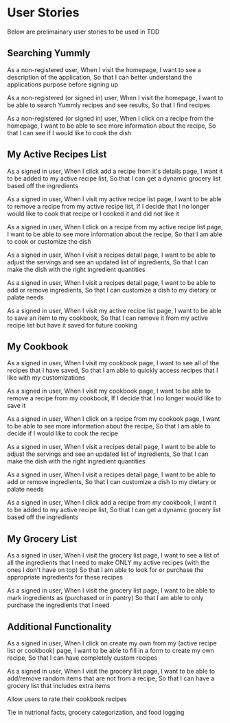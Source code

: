 # User Stories
Below are prelimainary user stories to be used in TDD

## Searching Yummly
As a non-registered user,
When I visit the homepage,
I want to see a description of the application,
So that I can better understand the applications purpose before signing up

As a non-registered (or signed in) user,
When I visit the homepage,
I want to be able to search Yummly recipes and see results,
So that I find recipes

As a non-registered (or signed in) user,
When I click on a recipe from the homepage,
I want to be able to see more information about the recipe,
So that I can see if I would like to cook the dish

## My Active Recipes List
As a signed in user,
When I click add a recipe from it's details page,
I want it to be added to my active recipe list,
So that I can get a dynamic grocery list based off the ingredients

As a signed in user,
When I visit my active recipe list page,
I want to be able to remove a recipe from my active recipe list,
If I decide that I no longer would like to cook that recipe or I cooked it and did not like it

As a signed in user,
When I click on a recipe from my active recipe list page,
I want to be able to see more information about the recipe,
So that I am able to cook or customize the dish

As a signed in user,
When I visit a recipes detail page,
I want to be able to adjust the servings and see an updated list of ingredients,
So that I can make the dish with the right ingredient quantities

As a signed in user,
When I visit a recipes detail page,
I want to be able to add or remove ingredients,
So that I can customize a dish to my dietary or palate needs

As a signed in user,
When I visit my active recipe list page,
I want to be able to save an item to my cookbook,
So that I can remove it from my active recipe list but have it saved for future cooking

## My Cookbook
As a signed in user,
When I visit my cookbook page,
I want to see all of the recipes that I have saved,
So that I am able to quickly access recipes that I like with my customizations

As a signed in user,
When I visit my cookbook page,
I want to be able to remove a recipe from my cookbook,
If I decide that I no longer would like to save it

As a signed in user,
When I click on a recipe from my cookook page,
I want to be able to see more information about the recipe,
So that I am able to decide if I would like to cook the recipe

As a signed in user,
When I visit a recipes detail page,
I want to be able to adjust the servings and see an updated list of ingredients,
So that I can make the dish with the right ingredient quantities

As a signed in user,
When I visit a recipes detail page,
I want to be able to add or remove ingredients,
So that I can customize a dish to my dietary or palate needs

As a signed in user,
When I click add a recipe from my cookbook,
I want it to be added to my active recipe list,
So that I can get a dynamic grocery list based off the ingredients

## My Grocery List
As a signed in user,
When I visit the grocery list page,
I want to see a list of all the ingredients that I need to make ONLY my active recipes (with the ones I don't have on top)
So that I am able to look for or purchase the appropriate ingredients for these recipes

As a signed in user,
When I visit the grocery list page,
I want to be able to mark ingredients as (purchased or in pantry)
So that I am able to only purchase the ingredients that I need

## Additional Functionality
As a signed in user,
When I click on create my own from my (active recipe list or cookbook) page,
I want to be able to fill in a form to create my own recipe,
So that I can have completely custom recipes

As a signed in user,
When I visit the grocery list page,
I want to be able to add/remove random items that are not from a recipe,
So that I can have a grocery list that includes extra items

Allow users to rate their cookbook recipes

Tie in nutrional facts, grocery categorization, and food logging
